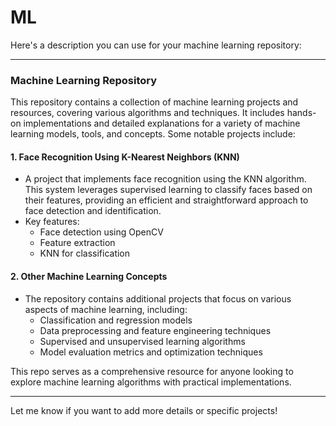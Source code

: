 # ML
Here's a description you can use for your machine learning repository:

---

### Machine Learning Repository

This repository contains a collection of machine learning projects and resources, covering various algorithms and techniques. It includes hands-on implementations and detailed explanations for a variety of machine learning models, tools, and concepts. Some notable projects include:

#### 1. **Face Recognition Using K-Nearest Neighbors (KNN)**
   - A project that implements face recognition using the KNN algorithm. This system leverages supervised learning to classify faces based on their features, providing an efficient and straightforward approach to face detection and identification.
   - Key features:
     - Face detection using OpenCV
     - Feature extraction
     - KNN for classification

#### 2. **Other Machine Learning Concepts**
   - The repository contains additional projects that focus on various aspects of machine learning, including:
     - Classification and regression models
     - Data preprocessing and feature engineering techniques
     - Supervised and unsupervised learning algorithms
     - Model evaluation metrics and optimization techniques

This repo serves as a comprehensive resource for anyone looking to explore machine learning algorithms with practical implementations.

---

Let me know if you want to add more details or specific projects!
